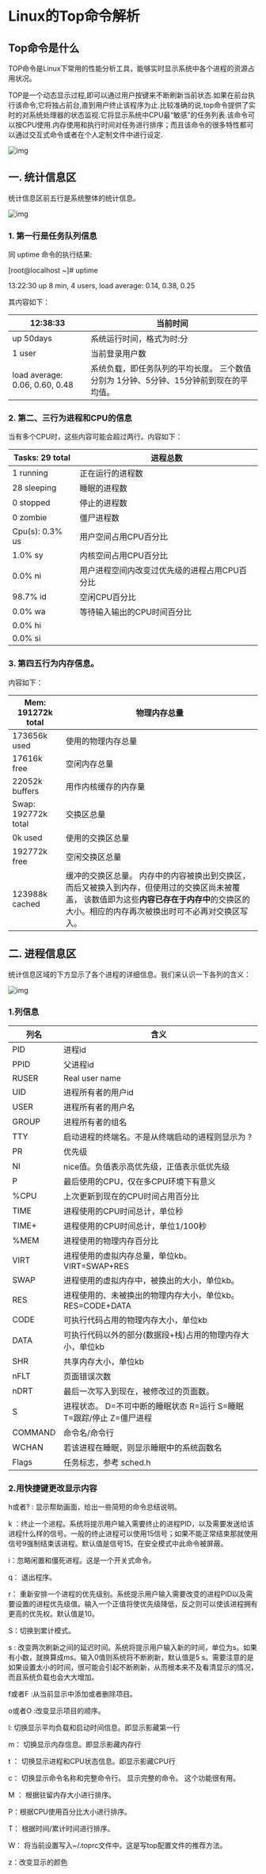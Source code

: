 # **Linux**的Top命令解析

## Top命令是什么

TOP命令是Linux下常用的性能分析工具，能够实时显示系统中各个进程的资源占用状况。

TOP是一个动态显示过程,即可以通过用户按键来不断刷新当前状态.如果在前台执行该命令,它将独占前台,直到用户终止该程序为止.比较准确的说,top命令提供了实时的对系统处理器的状态监视.它将显示系统中CPU最“敏感”的任务列表.该命令可以按CPU使用.内存使用和执行时间对任务进行排序；而且该命令的很多特性都可以通过交互式命令或者在个人定制文件中进行设定.

![img](D:\github\javahome\image\Top1.jpg)

 

 

## 一. 统计信息区 

统计信息区前五行是系统整体的统计信息。

![img](D:\github\javahome\image\Top2.jpg)

### 1. 第一行是任务队列信息

同 uptime 命令的执行结果:

[root@localhost ~]# uptime

 13:22:30 up 8 min, 4 users, load average: 0.14, 0.38, 0.25

其内容如下：

| 12:38:33                       | 当前时间                                                     |
| ------------------------------ | ------------------------------------------------------------ |
| up 50days                      | 系统运行时间，格式为时:分                                    |
| 1 user                         | 当前登录用户数                                               |
| load average: 0.06, 0.60, 0.48 | 系统负载，即任务队列的平均长度。 三个数值分别为 1分钟、5分钟、15分钟前到现在的平均值。 |

### 2. 第二、三行为进程和CPU的信息

当有多个CPU时，这些内容可能会超过两行。内容如下：

| Tasks: 29 total | 进程总数                                      |
| --------------- | --------------------------------------------- |
| 1 running       | 正在运行的进程数                              |
| 28 sleeping     | 睡眠的进程数                                  |
| 0 stopped       | 停止的进程数                                  |
| 0 zombie        | 僵尸进程数                                    |
| Cpu(s): 0.3% us | 用户空间占用CPU百分比                         |
| 1.0% sy         | 内核空间占用CPU百分比                         |
| 0.0% ni         | 用户进程空间内改变过优先级的进程占用CPU百分比 |
| 98.7% id        | 空闲CPU百分比                                 |
| 0.0% wa         | 等待输入输出的CPU时间百分比                   |
| 0.0% hi         |                                               |
| 0.0% si         |                                               |

### 3. 第四五行为内存信息。

内容如下：

| Mem: 191272k total  | 物理内存总量                                                 |
| ------------------- | ------------------------------------------------------------ |
| 173656k used        | 使用的物理内存总量                                           |
| 17616k free         | 空闲内存总量                                                 |
| 22052k buffers      | 用作内核缓存的内存量                                         |
| Swap: 192772k total | 交换区总量                                                   |
| 0k used             | 使用的交换区总量                                             |
| 192772k free        | 空闲交换区总量                                               |
| 123988k cached      | 缓冲的交换区总量。 内存中的内容被换出到交换区，而后又被换入到内存，但使用过的交换区尚未被覆盖， 该数值即为这些**内容已存在于内存中**的交换区的大小。相应的内存再次被换出时可不必再对交换区写入。 |

## 二. 进程信息区

统计信息区域的下方显示了各个进程的详细信息。我们来认识一下各列的含义：

![img](D:\github\javahome\image\Top3.jpg)

### 1.列信息

| 列名    | 含义                                                         |
| ------- | ------------------------------------------------------------ |
| PID     | 进程id                                                       |
| PPID    | 父进程id                                                     |
| RUSER   | Real user name                                               |
| UID     | 进程所有者的用户id                                           |
| USER    | 进程所有者的用户名                                           |
| GROUP   | 进程所有者的组名                                             |
| TTY     | 启动进程的终端名。不是从终端启动的进程则显示为 ?             |
| PR      | 优先级                                                       |
| NI      | nice值。负值表示高优先级，正值表示低优先级                   |
| P       | 最后使用的CPU，仅在多CPU环境下有意义                         |
| %CPU    | 上次更新到现在的CPU时间占用百分比                            |
| TIME    | 进程使用的CPU时间总计，单位秒                                |
| TIME+   | 进程使用的CPU时间总计，单位1/100秒                           |
| %MEM    | 进程使用的物理内存百分比                                     |
| VIRT    | 进程使用的虚拟内存总量，单位kb。VIRT=SWAP+RES                |
| SWAP    | 进程使用的虚拟内存中，被换出的大小，单位kb。                 |
| RES     | 进程使用的、未被换出的物理内存大小，单位kb。RES=CODE+DATA    |
| CODE    | 可执行代码占用的物理内存大小，单位kb                         |
| DATA    | 可执行代码以外的部分(数据段+栈)占用的物理内存大小，单位kb    |
| SHR     | 共享内存大小，单位kb                                         |
| nFLT    | 页面错误次数                                                 |
| nDRT    | 最后一次写入到现在，被修改过的页面数。                       |
| S       | 进程状态。           D=不可中断的睡眠状态           R=运行           S=睡眠           T=跟踪/停止           Z=僵尸进程 |
| COMMAND | 命令名/命令行                                                |
| WCHAN   | 若该进程在睡眠，则显示睡眠中的系统函数名                     |
| Flags   | 任务标志，参考 sched.h                                       |

 

 

### 2.用快捷键更改显示内容

h或者? : 显示帮助画面，给出一些简短的命令总结说明。

k ：终止一个进程。系统将提示用户输入需要终止的进程PID，以及需要发送给该进程什么样的信号。一般的终止进程可以使用15信号；如果不能正常结束那就使用信号9强制结束该进程。默认值是信号15。在安全模式中此命令被屏蔽。

i：忽略闲置和僵死进程。这是一个开关式命令。

q： 退出程序。

r： 重新安排一个进程的优先级别。系统提示用户输入需要改变的进程PID以及需要设置的进程优先级值。输入一个正值将使优先级降低，反之则可以使该进程拥有更高的优先权。默认值是10。

S：切换到累计模式。

s : 改变两次刷新之间的延迟时间。系统将提示用户输入新的时间，单位为s。如果有小数，就换算成ms。输入0值则系统将不断刷新，默认值是5 s。需要注意的是如果设置太小的时间，很可能会引起不断刷新，从而根本来不及看清显示的情况，而且系统负载也会大大增加。

f或者F :从当前显示中添加或者删除项目。

o或者O :改变显示项目的顺序。

l: 切换显示平均负载和启动时间信息。即显示影藏第一行

m： 切换显示内存信息。即显示影藏内存行

t ： 切换显示进程和CPU状态信息。即显示影藏CPU行

c： 切换显示命令名称和完整命令行。 显示完整的命令。 这个功能很有用。

M ： 根据驻留内存大小进行排序。

P：根据CPU使用百分比大小进行排序。

T： 根据时间/累计时间进行排序。

W： 将当前设置写入~/.toprc文件中。这是写top配置文件的推荐方法。

z：改变显示的颜色

 

 

 

 

 

 

 